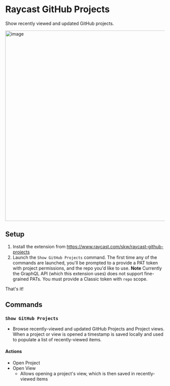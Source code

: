 # Raycast GitHub Projects

Show recently viewed and updated GitHub projects.

   <img width="600" alt="image" src="https://github-production-user-asset-6210df.s3.amazonaws.com/113158/258975363-45af24bc-8898-405c-8d30-52e70eb492d2.jpg">

## Setup

1. Install the extension from https://www.raycast.com/skw/raycast-github-projects
2. Launch the `Show GitHub Projects` command. The first time any of the commands are launched, you'll be prompted to a provide a PAT token with project permissions, and the repo you'd like to use. **Note** Currently the GraphQL API (which this extension uses) does not support fine-grained PATs. You must provide a Classic token with `repo` scope.

That's it!

## Commands

### `Show GitHub Projects`

- Browse recently-viewed and updated GitHub Projects and Project views. When a project or view is opened a timestamp is saved locally and used to populate a list of recently-viewed items.

#### Actions

- Open Project
- Open View
  - Allows opening a project's view, which is then saved in recently-viewed items
